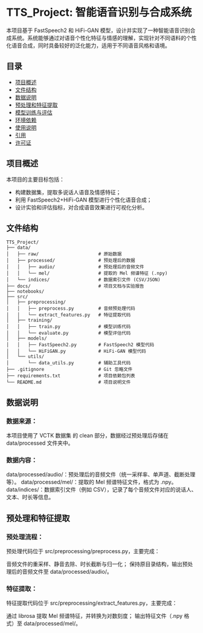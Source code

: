 # TTS_Project: 智能语音识别与合成系统

本项目基于 FastSpeech2 和 HiFi-GAN 模型，设计并实现了一种智能语音识别合成系统。系统能够通过对语音个性化特征与情感的理解，实现针对不同语料的个性化语音合成，同时具备较好的泛化能力，适用于不同语音风格和语境。

## 目录

- [项目概述](#项目概述)
- [文件结构](#文件结构)
- [数据说明](#数据说明)
- [预处理和特征提取](#预处理和特征提取)
- [模型训练与评估](#模型训练与评估)
- [环境依赖](#环境依赖)
- [使用说明](#使用说明)
- [引用](#引用)
- [许可证](#许可证)

## 项目概述

本项目的主要目标包括：
- 构建数据集，提取多说话人语音及情感特征；
- 利用 FastSpeech2+HiFi-GAN 模型进行个性化语音合成；
- 设计实验和评估指标，对合成语音效果进行可视化分析。

## 文件结构

```plaintext
TTS_Project/
├── data/
│   ├── raw/                      # 原始数据
│   ├── processed/                # 预处理后的数据
│   │   ├── audio/                # 预处理后的音频文件
│   │   └── mel/                  # 提取的 Mel 频谱特征 (.npy)
│   └── indices/                  # 数据索引文件 (CSV/JSON)
├── docs/                         # 项目文档与实验报告
├── notebooks/                    
├── src/
│   ├── preprocessing/
│   │   ├── preprocess.py         # 音频预处理代码
│   │   └── extract_features.py   # 特征提取代码
│   ├── training/
│   │   ├── train.py              # 模型训练代码
│   │   └── evaluate.py           # 模型评估代码
│   ├── models/
│   │   ├── FastSpeech2.py        # FastSpeech2 模型代码
│   │   └── HiFiGAN.py            # HiFi-GAN 模型代码
│   └── utils/
│       └── data_utils.py         # 辅助工具代码
├── .gitignore                    # Git 忽略文件
├── requirements.txt              # 项目依赖包列表
└── README.md                     # 项目说明文件
```
## 数据说明
### 数据来源：
本项目使用了 VCTK 数据集 的 clean 部分，数据经过预处理后存储在 data/processed 文件夹中。

### 数据内容：

data/processed/audio/：预处理后的音频文件（统一采样率、单声道、截断处理等）。
data/processed/mel/：提取的 Mel 频谱特征文件，格式为 .npy。
data/indices/：数据索引文件（例如 CSV），记录了每个音频文件对应的说话人、文本、时长等信息。
## 预处理和特征提取
### 预处理流程：
预处理代码位于 src/preprocessing/preprocess.py，主要完成：

音频文件的重采样、静音去除、时长截断与归一化；
保持原目录结构，输出预处理后的音频文件至 data/processed/audio/。
### 特征提取：
特征提取代码位于 src/preprocessing/extract_features.py，主要完成：

通过 librosa 提取 Mel 频谱特征，并转换为对数刻度；
输出特征文件（.npy 格式）至 data/processed/mel/。
